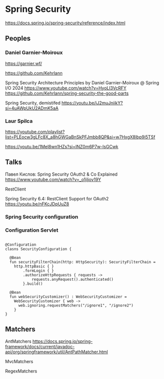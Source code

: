 # Spring Security

https://docs.spring.io/spring-security/reference/index.html

## Peoples

### Daniel Garnier-Moiroux

https://garnier.wf/

https://github.com/Kehrlann


Spring Security Architecture Principles by Daniel Garnier-Moiroux @ Spring I/O 2024
https://www.youtube.com/watch?v=HyoLl3VcRFY
https://github.com/Kehrlann/spring-security-the-good-parts


Spring Security, demistifed
https://youtu.be/iJ2muJniikY?si=4uAWpUkU2ADmK5aA

### Laur Spilca

https://youtube.com/playlist?list=PLEocw3gLFc8X_a8hGWGaBnSkPFJmbb8QP&si=w7HxgX8lbp9i5TSf


https://youtu.be/1Mel8wn1HZs?si=INZ0m6P7w-IsGCwk

## Talks

Павел Кислов: Spring Security OAuth2 & Co Explained
https://www.youtube.com/watch?v=_o1jIjov19Y



RestClient 

Spring Security 6.4: RestClient Support for OAuth2
https://youtu.be/nFKcJDpUuZ8


### Spring Security configuration

### Configuration Servlet

```

@Configuration
clasns SecurityConfiguration {
  
  @Bean
  fun securityFilterChain(http: HttpSecurity): SecurityFilterChain =
    http.httpBasic { }
        .formLogin { }
        .authorizeHttpRequests { requests ->
            requests.anyRequest().authenticated()
        }.build()

  @Bean
  fun webSecurityCustomizer() : WebSecurityCustomizer = 
    WebSecurityCustomizer { web -> 
      web.ignoring.requestMatchers("/ignore1", "/ignore2")
    }
}
```



## Matchers

AntMatchers 
  https://docs.spring.io/spring-framework/docs/current/javadoc-api/org/springframework/util/AntPathMatcher.html

MvcMatchers

RegexMatchers

